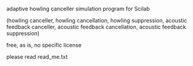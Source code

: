 adaptive howling canceller simulation program for Scilab

(howling canceller, howling cancellation, howling suppression, acoustic feedback canceller, acoustic feedback cancellation, acoustic feedback suppression)

free, as is, no specific license

please read read_me.txt

